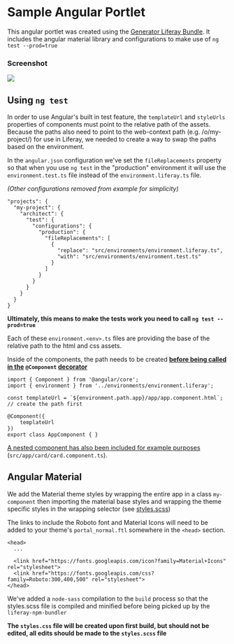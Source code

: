 # Sample Angular Portlet

This angular portlet was created using the [Generator Liferay Bundle](https://github.com/liferay/liferay-npm-build-tools/wiki/How-to-use-generator-liferay-bundle). It includes the angular material library and configurations to make use of `ng test --prod=true`


### Screenshot

![](https://i.imgur.com/ZprrUv8.png)

## Using `ng test`

In order to use Angular's built in test feature, the `templateUrl` and `styleUrls` properties of components must point to the relative path of the assets. Because the paths also need to point to the web-context path (e.g. /o/my-project/) for use in Liferay, we needed to create a way to swap the paths based on the environment.

In the `angular.json` configuration we've set the `fileReplacements` property so that when you use `ng test` in the "production" environment it will use the `environment.test.ts` file instead of the `environment.liferay.ts` file.

_(Other configurations removed from example for simplicity)_
```
"projects": {
  "my-project": {
    "architect": {
      "test": {
        "configurations": {
          "production": {
            "fileReplacements": [
              {
                "replace": "src/environments/environment.liferay.ts",
                "with": "src/environments/environment.test.ts"
              }
            ]
          }
        }
      }
    }
  }
}
```

**Ultimately, this means to make the tests work you need to call `ng test --prod=true`**

Each of these `environment.<env>.ts` files are providing the base of the relative path to the html and css assets.

Inside of the components, the path needs to be created **<span style="text-decoration:underline">before being called in the</span> `@Component` <span style="text-decoration:underline">decorator</span>**
```
import { Component } from '@angular/core';
import { environment } from '../environments/environment.liferay';

const templateUrl = `${environment.path.app}/app/app.component.html`; // create the path first

@Component({
	templateUrl
})
export class AppComponent { }
```

[A nested component has also been included for example purposes](modules/my-project/src/app/components/card/card.component.ts) (`src/app/card/card.component.ts`).

## Angular Material
We add the Material theme styles by wrapping the entire app in a class `my-component` then importing the material base styles and wrapping the theme specific styles in the wrapping selector (see [styles.scss](modules/my-project/assets/css/styles.scss))

The links to include the Roboto font and Material Icons will need to be added to your theme's `portal_normal.ftl` somewhere in the `<head>` section.
```
<head>
  ...

  <link href="https://fonts.googleapis.com/icon?family=Material+Icons" rel="stylesheet">
  <link href="https://fonts.googleapis.com/css?family=Roboto:300,400,500" rel="stylesheet">
</head>
```

We've added a `node-sass` compilation to the `build` process so that the styles.scss file is compiled and minified before being picked up by the `liferay-npm-bundler`

**The `styles.css` file will be created upon first build, but should not be edited, all edits should be made to the `styles.scss` file**